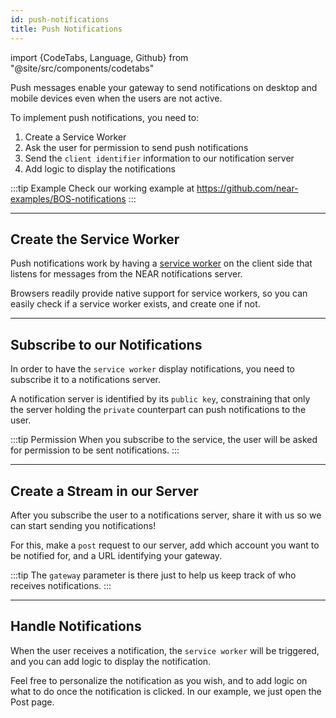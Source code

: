 ```yaml
---
id: push-notifications
title: Push Notifications
---
```

import {CodeTabs, Language, Github} from "@site/src/components/codetabs"

Push messages enable your gateway to send notifications on desktop and mobile devices even when the users are not active.

To implement push notifications, you need to:

1. Create a Service Worker
2. Ask the user for permission to send push notifications
2. Send the `client identifier` information to our notification server
3. Add logic to display the notifications

:::tip Example
Check our working example at https://github.com/near-examples/BOS-notifications
:::

---

## Create the Service Worker
Push notifications work by having a [service worker](https://codelabs.developers.google.com/codelabs/push-notifications#2) on the client side that listens for messages from the NEAR notifications server.

<CodeTabs>
    <Github fname="main.js" language="js" value="Create"
            url="https://github.com/near-examples/BOS-notifications/blob/main/app/scripts/main.js"
            start="16" end="22" />
</CodeTabs>

Browsers readily provide native support for service workers, so you can easily check if a service worker exists, and create one if not.

---

## Subscribe to our Notifications

In order to have the `service worker` display notifications, you need to subscribe it to a notifications server.

A notification server is identified by its `public key`, constraining that only the server holding the `private` counterpart can push notifications to the user.

<CodeTabs>
    <Github fname="main.js" language="js" value="Subscribe"
            url="https://github.com/near-examples/BOS-notifications/blob/main/app/scripts/main.js"
            start="44" end="50" />
</CodeTabs>

:::tip Permission
When you subscribe to the service, the user will be asked for permission to be sent notifications.
:::

---

## Create a Stream in our Server

After you subscribe the user to a notifications server, share it with us so we can start sending you notifications!

For this, make a `post` request to our server, add which account you want to be notified for, and a URL identifying your gateway.

<CodeTabs>
    <Github fname="main.js" language="js" value="Stream"
            url="https://github.com/near-examples/BOS-notifications/blob/main/app/scripts/main.js"
            start="52" end="64" />
</CodeTabs>

:::tip
The `gateway` parameter is there just to help us keep track of who receives notifications.
:::


---

## Handle Notifications

When the user receives a notification, the `service worker` will be triggered, and you can add logic to display the notification.

<CodeTabs>
    <Github fname="sw.js" language="js" value="Notifications"
            url="https://github.com/near-examples/BOS-notifications/blob/main/app/scripts/sw.js"
            start="20" end="37" />
</CodeTabs>

Feel free to personalize the notification as you wish, and to add logic on what to do once the notification is clicked. In our example, we just open the Post page.

<CodeTabs>
    <Github fname="sw.js" language="js" value="Notifications"
            url="https://github.com/near-examples/BOS-notifications/blob/main/app/scripts/sw.js"
            start="39" end="51" />
</CodeTabs>